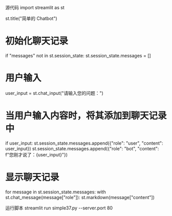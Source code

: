 源代码
import streamlit as st

st.title("简单的 Chatbot")

# 初始化聊天记录
if "messages" not in st.session_state:
    st.session_state.messages = []


# 用户输入
user_input = st.chat_input("请输入您的问题：")

# 当用户输入内容时，将其添加到聊天记录中
if user_input:
    st.session_state.messages.append({"role": "user", "content": user_input})
    st.session_state.messages.append({"role": "bot", "content": f"您刚才说了：{user_input}"})

# 显示聊天记录
for message in st.session_state.messages:
    with st.chat_message(message["role"]):
        st.markdown(message["content"])

运行脚本
streamlit run simple37.py --server.port 80
